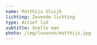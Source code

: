 ```yaml
---
name: Matthijs Sluijk
lichting: Zevende lichting
type: Actief lid
subtitle: Snelle man
photo: /img/luxoven/matthijs.jpg
---
```

